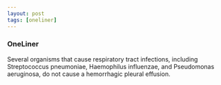 ```yaml
---
layout: post
tags: [oneliner]
---
```



### OneLiner

Several organisms that cause respiratory tract infections, including Streptococcus pneumoniae, Haemophilus influenzae, and Pseudomonas aeruginosa, do not cause a hemorrhagic pleural effusion.
